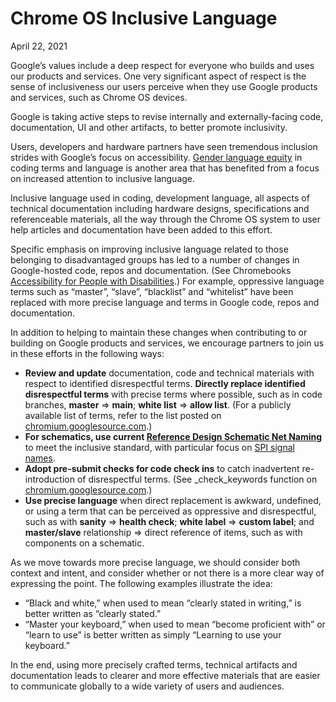 # Chrome OS Inclusive Language

April 22, 2021

Google’s values include a deep respect for everyone who builds and uses our products and services.  One very significant aspect of respect is the sense of inclusiveness our users perceive when they use Google products and services, such as Chrome OS devices. 

Google is taking active steps to revise internally and externally-facing code, documentation, UI and other artifacts, to better promote inclusivity. 

Users, developers and hardware partners have seen tremendous inclusion strides with Google’s focus on accessibility.  [Gender language equity](https://chromium.googlesource.com/chromium/src/+/main/styleguide/inclusive_code.md) in coding terms and language is another area that has benefited from a focus on increased attention to inclusive language.  

Inclusive language used in coding, development language, all aspects of technical documentation including hardware designs, specifications and referenceable materials, all the way through the Chrome OS system to user help articles and documentation have been added to this effort.  

Specific emphasis on improving inclusive language related to those belonging to disadvantaged groups has led to a number of changes in Google-hosted code, repos and documentation. (See Chromebooks [Accessibility for People with Disabilities](https://www.google.com/chromebook/accessibility/).)  For example, oppressive language terms such as “master”, “slave”, “blacklist” and “whitelist” have been replaced with more precise language and terms in Google code, repos and documentation.  

In addition to helping to maintain these changes when contributing to or building  on Google products and services, we encourage partners to join us in these efforts in the following ways:



*   **Review and update** documentation, code and technical materials with respect to identified disrespectful terms.  **Directly replace identified disrespectful terms** with precise terms where possible, such as in  code branches, **master** ⇒ **main**;  **white list** ⇒ **allow list**.   (For a publicly available list of terms, refer to the list posted on [chromium.googlesource.com](https://www.google.com/url?q=https://chromium.googlesource.com/chromiumos/repohooks/%2B/refs/heads/main/blocked_terms.txt&sa=D&source=editors&ust=1614112385305000&usg=AOvVaw2isDcAxXDdDANvl-XPO-y4).)
*   **For schematics, use current [Reference Design Schematic Net Naming](https://chromeos.google.com/partner/dlm/docs/reference-designs/Google_Reference_Design_Schematic_Style_Guidelines.html#net-naming-convention)** to meet the inclusive standard, with particular focus on [SPI signal names](https://www.oshwa.org/a-resolution-to-redefine-spi-signal-names/).  
*   **Adopt pre-submit checks for code check ins** to catch inadvertent re-introduction of disrespectful terms.   (See \_check\_keywords function on [chromium.googlesource.com](https://www.google.com/url?q=https://chromium.googlesource.com/chromiumos/repohooks/%2B/refs/heads/main/blocked_terms.txt&sa=D&source=editors&ust=1614112385305000&usg=AOvVaw2isDcAxXDdDANvl-XPO-y4).)
*   **Use precise language** when direct replacement is awkward, undefined, or using a term that can be perceived as oppressive and disrespectful, such as with **sanity** ⇒ **health check**;  **white label**  ⇒ **custom label**; and **master/slave** relationship ⇒  direct reference of items, such as with components on a schematic. 

As we move towards more precise language, we should consider both context and intent, and consider whether or not there is a more clear way of expressing the point.  The following examples illustrate the idea:  



*   “Black and white,” when used to mean “clearly stated in writing,” is better written as “clearly stated.”
*   “Master your keyboard,” when used to mean “become proficient with” or “learn to use” is better written as simply “Learning to use your keyboard.”

In the end, using more precisely crafted terms, technical artifacts and documentation leads to clearer and more effective materials that are easier to communicate globally to a wide variety of users and audiences.  
